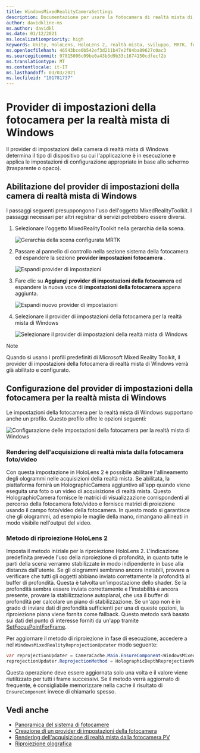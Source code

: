 ```yaml
---
title: WindowsMixedRealityCameraSettings
description: Documentazione per usare la fotocamera di realtà mista di Windows in MRTK
author: davidkline-ms
ms.author: davidkl
ms.date: 01/12/2021
ms.localizationpriority: high
keywords: Unity, HoloLens, HoloLens 2, realtà mista, sviluppo, MRTK, fotocamera,
ms.openlocfilehash: 46543bce0b542ef3d211b47e2f84ba89627c0ac3
ms.sourcegitcommit: 97815006c09be0a43b3d9b33c1674150cdfecf2b
ms.translationtype: MT
ms.contentlocale: it-IT
ms.lasthandoff: 03/03/2021
ms.locfileid: "101781737"
---
```

# <a name="windows-mixed-reality-camera-settings-provider"></a>Provider di impostazioni della fotocamera per la realtà mista di Windows

Il provider di impostazioni della camera di realtà mista di Windows determina il tipo di dispositivo su cui l'applicazione è in esecuzione e applica le impostazioni di configurazione appropriate in base allo schermo (trasparente o opaco).

## <a name="enabling-the-windows-mixed-reality-camera-settings-provider"></a>Abilitazione del provider di impostazioni della camera di realtà mista di Windows

I passaggi seguenti presuppongono l'uso dell'oggetto MixedRealityToolkit. I passaggi necessari per altri registrar di servizi potrebbero essere diversi.

1. Selezionare l'oggetto MixedRealityToolkit nella gerarchia della scena.

    ![Gerarchia della scena configurata MRTK](../images/MRTK_ConfiguredHierarchy.png)

2. Passare al pannello di controllo nella sezione sistema della fotocamera ed espandere la sezione **provider impostazioni fotocamera** .

    ![Espandi provider di impostazioni](../images/camera-system/ExpandProviders.png)

3. Fare clic su **Aggiungi provider di impostazioni della fotocamera** ed espandere la nuova voce di **impostazioni della fotocamera** appena aggiunta.

    ![Espandi nuovo provider di impostazioni](../images/camera-system/ExpandNewProvider.png)

4. Selezionare il provider di impostazioni della fotocamera per la realtà mista di Windows

    ![Selezionare il provider di impostazioni della realtà mista di Windows](../images/camera-system/SelectWindowsMixedRealitySettings.png)

> [!NOTE]
> Quando si usano i profili predefiniti di Microsoft Mixed Reality Toolkit, il provider di impostazioni della fotocamera di realtà mista di Windows verrà già abilitato e configurato.

## <a name="configuring-the-windows-mixed-reality-camera-settings-provider"></a>Configurazione del provider di impostazioni della fotocamera per la realtà mista di Windows

Le impostazioni della fotocamera per la realtà mista di Windows supportano anche un profilo. Questo profilo offre le opzioni seguenti:

![Configurazione delle impostazioni della fotocamera per la realtà mista di Windows](../images/camera-system/WMRCameraSettingsProfile.png)

### <a name="render-mixed-reality-capture-from-the-photovideo-camera"></a>Rendering dell'acquisizione di realtà mista dalla fotocamera foto/video

Con questa impostazione in HoloLens 2 è possibile abilitare l'allineamento degli ologrammi nelle acquisizioni della realtà mista. Se abilitata, la piattaforma fornirà un HolographicCamera aggiuntivo all'app quando viene eseguita una foto o un video di acquisizione di realtà mista. Questo HolographicCamera fornisce le matrici di visualizzazione corrispondenti al percorso della fotocamera foto/video e fornisce matrici di proiezione usando il campo foto/video della fotocamera. In questo modo si garantisce che gli ologrammi, ad esempio le maglie della mano, rimangano allineati in modo visibile nell'output del video.

### <a name="hololens-2-reprojection-method"></a>Metodo di riproiezione HoloLens 2

Imposta il metodo iniziale per la riproiezione HoloLens 2. L'indicazione predefinita prevede l'uso della riproiezione di profondità, in quanto tutte le parti della scena verranno stabilizzate in modo indipendente in base alla distanza dall'utente. Se gli ologrammi sembrano ancora instabili, provare a verificare che tutti gli oggetti abbiano inviato correttamente la profondità al buffer di profondità. Questa è talvolta un'impostazione dello shader. Se la profondità sembra essere inviata correttamente e l'instabilità è ancora presente, provare la stabilizzazione autoplanal, che usa il buffer di profondità per calcolare un piano di stabilizzazione. Se un'app non è in grado di inviare dati di profondità sufficienti per una di queste opzioni, la riproiezione piana viene fornita come fallback. Questo metodo sarà basato sui dati del punto di interesse forniti da un'app tramite [SetFocusPointForFrame](https://docs.unity3d.com/ScriptReference/XR.WSA.HolographicSettings.SetFocusPointForFrame.html).

Per aggiornare il metodo di riproiezione in fase di esecuzione, accedere a nel `WindowsMixedRealityReprojectionUpdater` modo seguente:

```c#
var reprojectionUpdater = CameraCache.Main.EnsureComponent<WindowsMixedRealityReprojectionUpdater>();
reprojectionUpdater.ReprojectionMethod = HolographicDepthReprojectionMethod.AutoPlanar;
```

Questa operazione deve essere aggiornata solo una volta e il valore viene riutilizzato per tutti i frame successivi. Se il metodo verrà aggiornato di frequente, è consigliabile memorizzare nella cache il risultato di `EnsureComponent` invece di chiamarlo spesso.

## <a name="see-also"></a>Vedi anche

- [Panoramica del sistema di fotocamere](camera-system-overview.md)
- [Creazione di un provider di impostazioni della fotocamera](create-settings-provider.md)
- [Rendering dell'acquisizione di realtà mista dalla fotocamera PV](https://docs.microsoft.com/windows/mixed-reality/mixed-reality-capture-for-developers#render-from-the-pv-camera-opt-in)
- [Riproiezione olografica](https://docs.microsoft.com/windows/mixed-reality/hologram-stability#reprojection)
